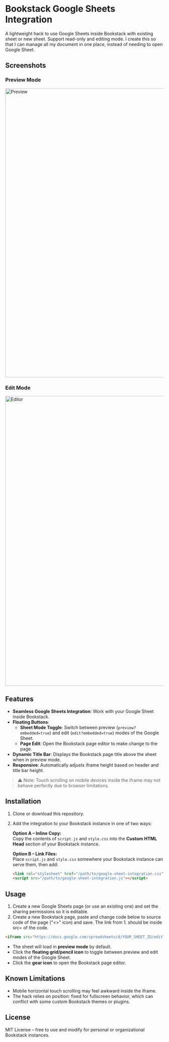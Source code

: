# Bookstack Google Sheets Integration

A lightweight hack to use Google Sheets inside Bookstack with existing sheet or new sheet. Support read-only and editing mode. I create this so that I can manage all my document in one place, instead of needing to open Google Sheet.


## Screenshots

### Preview Mode
<img width="1919" height="915" alt="Preview" src="https://github.com/user-attachments/assets/c5b85aaa-c2a9-4a77-937b-673f2f0acc17" />


### Edit Mode
<img width="1918" height="918" alt="Editor" src="https://github.com/user-attachments/assets/0341cecd-b8df-4592-a3f4-64b89d9bf0f5" />


## Features

- **Seamless Google Sheets Integration**: Work with your Google Sheet inside Bookstack.  
- **Floating Buttons**:  
  - **Sheet Mode Toggle**: Switch between preview (`preview?embedded=true`) and edit (`edit?embedded=true`) modes of the Google Sheet.  
  - **Page Edit**: Open the Bookstack page editor to make change to the page.  
- **Dynamic Title Bar**: Displays the Bookstack page title above the sheet when in preview mode.  
- **Responsive**: Automatically adjusts iframe height based on header and title bar height.  

> ⚠️ Note: Touch scrolling on mobile devices inside the iframe may not behave perfectly due to browser limitations.


## Installation

1. Clone or download this repository.  

2. Add the integration to your Bookstack instance in one of two ways:

   **Option A – Inline Copy:**  
   Copy the contents of `script.js` and `style.css` into the **Custom HTML Head** section of your Bookstack instance.

   **Option B – Link Files:**  
   Place `script.js` and `style.css` somewhere your Bookstack instance can serve them, then add:

   ```html
   <link rel="stylesheet" href="/path/to/google-sheet-integration.css">
   <script src="/path/to/google-sheet-integration.js"></script>
   ```





## Usage

1. Create a new Google Sheets page (or use an existing one) and set the sharing permissions so it is editable.  
2. Create a new Bookstack page, paste and change code below to source code of the page ("<>" icon) and save. The link from 1. should be inside src= of the code.

```html
<iframe src="https://docs.google.com/spreadsheets/d/YOUR_SHEET_ID/edit?embedded=true"></iframe>
```

- The sheet will load in **preview mode** by default.  
- Click the **floating grid/pencil icon** to toggle between preview and edit modes of the Google Sheet.  
- Click the **gear icon** to open the Bookstack page editor.



## Known Limitations

- Mobile horizontal touch scrolling may feel awkward inside the iframe.
- The hack relies on position: fixed for fullscreen behavior, which can conflict with some custom Bookstack themes or plugins.

## License

MIT License – free to use and modify for personal or organizational Bookstack instances.
